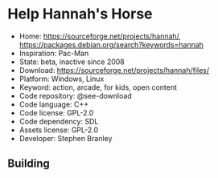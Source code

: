 # Help Hannah's Horse

- Home: https://sourceforge.net/projects/hannah/, https://packages.debian.org/search?keywords=hannah
- Inspiration: Pac-Man
- State: beta, inactive since 2008
- Download: https://sourceforge.net/projects/hannah/files/
- Platform: Windows, Linux
- Keyword: action, arcade, for kids, open content
- Code repository: @see-download
- Code language: C++
- Code license: GPL-2.0
- Code dependency: SDL
- Assets license: GPL-2.0
- Developer: Stephen Branley

## Building
